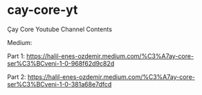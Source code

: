 # cay-core-yt
Çay Core Youtube Channel Contents

Medium:

Part 1: https://halil-enes-ozdemir.medium.com/%C3%A7ay-core-ser%C3%BCveni-1-0-968f62d9c82d

Part 2: https://halil-enes-ozdemir.medium.com/%C3%A7ay-core-ser%C3%BCveni-1-0-381a68e7dfcd


